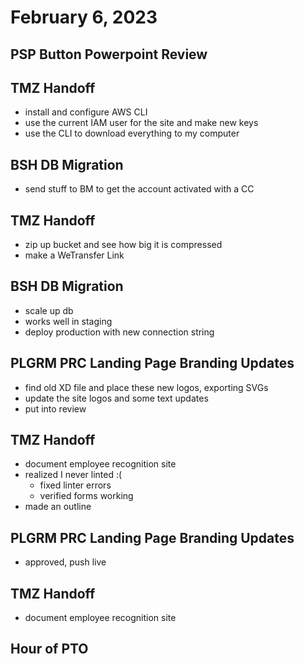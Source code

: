 # February 6, 2023

## PSP Button Powerpoint Review

## TMZ Handoff
- install and configure AWS CLI
- use the current IAM user for the site and make new keys
- use the CLI to download everything to my computer

## BSH DB Migration
- send stuff to BM to get the account activated with a CC

## TMZ Handoff
- zip up bucket and see how big it is compressed
- make a WeTransfer Link

## BSH DB Migration
- scale up db
- works well in staging
- deploy production with new connection string

## PLGRM PRC Landing Page Branding Updates
- find old XD file and place these new logos, exporting SVGs
- update the site logos and some text updates
- put into review

## TMZ Handoff
- document employee recognition site
- realized I never linted :(
	- fixed linter errors
	- verified forms working
- made an outline

## PLGRM PRC Landing Page Branding Updates
- approved, push live

## TMZ Handoff
- document employee recognition site

## Hour of PTO